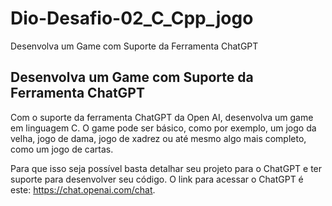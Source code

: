 # Dio-Desafio-02_C_Cpp_jogo
Desenvolva um Game com Suporte da Ferramenta ChatGPT  


## Desenvolva um Game com Suporte da Ferramenta ChatGPT

Com o suporte da ferramenta ChatGPT da Open AI, desenvolva um game em linguagem C. O game pode ser básico, como por exemplo, um jogo da velha, jogo de dama, jogo de xadrez ou até mesmo algo mais completo, como um jogo de cartas. 

Para que isso seja possível basta detalhar seu projeto para o ChatGPT e ter suporte para desenvolver seu código. O link para acessar o ChatGPT é este: https://chat.openai.com/chat.
